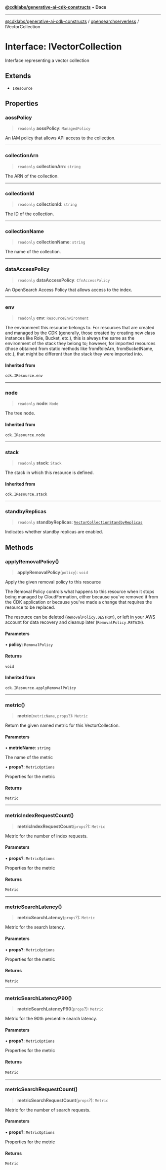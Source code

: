 [**@cdklabs/generative-ai-cdk-constructs**](../../../README.md) • **Docs**

***

[@cdklabs/generative-ai-cdk-constructs](../../../README.md) / [opensearchserverless](../README.md) / IVectorCollection

# Interface: IVectorCollection

Interface representing a vector collection

## Extends

- `IResource`

## Properties

### aossPolicy

> `readonly` **aossPolicy**: `ManagedPolicy`

An IAM policy that allows API access to the collection.

***

### collectionArn

> `readonly` **collectionArn**: `string`

The ARN of the collection.

***

### collectionId

> `readonly` **collectionId**: `string`

The ID of the collection.

***

### collectionName

> `readonly` **collectionName**: `string`

The name of the collection.

***

### dataAccessPolicy

> `readonly` **dataAccessPolicy**: `CfnAccessPolicy`

An OpenSearch Access Policy that allows access to the index.

***

### env

> `readonly` **env**: `ResourceEnvironment`

The environment this resource belongs to.
For resources that are created and managed by the CDK
(generally, those created by creating new class instances like Role, Bucket, etc.),
this is always the same as the environment of the stack they belong to;
however, for imported resources
(those obtained from static methods like fromRoleArn, fromBucketName, etc.),
that might be different than the stack they were imported into.

#### Inherited from

`cdk.IResource.env`

***

### node

> `readonly` **node**: `Node`

The tree node.

#### Inherited from

`cdk.IResource.node`

***

### stack

> `readonly` **stack**: `Stack`

The stack in which this resource is defined.

#### Inherited from

`cdk.IResource.stack`

***

### standbyReplicas

> `readonly` **standbyReplicas**: [`VectorCollectionStandbyReplicas`](../enumerations/VectorCollectionStandbyReplicas.md)

Indicates whether standby replicas are enabled.

## Methods

### applyRemovalPolicy()

> **applyRemovalPolicy**(`policy`): `void`

Apply the given removal policy to this resource

The Removal Policy controls what happens to this resource when it stops
being managed by CloudFormation, either because you've removed it from the
CDK application or because you've made a change that requires the resource
to be replaced.

The resource can be deleted (`RemovalPolicy.DESTROY`), or left in your AWS
account for data recovery and cleanup later (`RemovalPolicy.RETAIN`).

#### Parameters

• **policy**: `RemovalPolicy`

#### Returns

`void`

#### Inherited from

`cdk.IResource.applyRemovalPolicy`

***

### metric()

> **metric**(`metricName`, `props`?): `Metric`

Return the given named metric for this VectorCollection.

#### Parameters

• **metricName**: `string`

The name of the metric

• **props?**: `MetricOptions`

Properties for the metric

#### Returns

`Metric`

***

### metricIndexRequestCount()

> **metricIndexRequestCount**(`props`?): `Metric`

Metric for the number of index requests.

#### Parameters

• **props?**: `MetricOptions`

Properties for the metric

#### Returns

`Metric`

***

### metricSearchLatency()

> **metricSearchLatency**(`props`?): `Metric`

Metric for the search latency.

#### Parameters

• **props?**: `MetricOptions`

Properties for the metric

#### Returns

`Metric`

***

### metricSearchLatencyP90()

> **metricSearchLatencyP90**(`props`?): `Metric`

Metric for the 90th percentile search latency.

#### Parameters

• **props?**: `MetricOptions`

Properties for the metric

#### Returns

`Metric`

***

### metricSearchRequestCount()

> **metricSearchRequestCount**(`props`?): `Metric`

Metric for the number of search requests.

#### Parameters

• **props?**: `MetricOptions`

Properties for the metric

#### Returns

`Metric`
